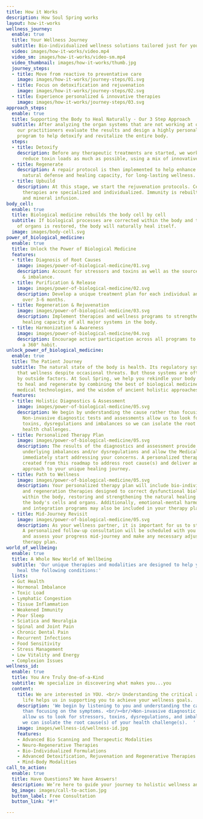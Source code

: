 ```yaml
---
title: How it Works
description: How Soul Spring works
layout: how-it-works
wellness_journey:
  enable: true
  title: Your Wellness Journey
  subtitle: Bio-individualized wellness solutions tailored just for you
  video: images/how-it-works/video.mp4
  video_sm: images/how-it-works/video-sm.mp4
  video_thumbnail: images/how-it-works/thumb.jpg
  journey_steps:
  - title: Move from reactive to preventative care
    image: images/how-it-works/journey-steps/01.svg
  - title: Focus on detoxification and rejuvenation
    image: images/how-it-works/journey-steps/02.svg
  - title: Experience personalized & innovative therapies
    image: images/how-it-works/journey-steps/03.svg
approach_steps:
  enable: true
  title: Supporting the Body to Heal Naturally - Our 3 Step Approach
  subtitle: After analyzing the organ systems that are not working at optimum capacity,
    our practitioners evaluate the results and design a highly personalized therapy
    program to help detoxify and revitalize the entire body.
  steps:
  - title: Detoxify
    description: Before any therapeutic treatments are started, we work with you to
      reduce toxin loads as much as possible, using a mix of innovative modalities.
  - title: Regenerate
    description: A repair protocol is then implemented to help enhance the body's
      natural defense and healing capacity, for long-lasting wellness.
  - title: Upbuild
    description: At this stage, we start the rejuvenation protocols. Cellular rejuvenation
      therapies are specialized and individualized. Immunity is rebuilt through vitamin
      and mineral infusion.
body_cell:
  enable: true
  title: Biological medicine rebuilds the body cell by cell
  subtitle: If biological processes are corrected within the body and the proper function
    of organs is restored, the body will naturally heal itself.
  image: images/body-cell.svg
power_of_biological_medicine:
  enable: true
  title: Unlock the Power of Biological Medicine
  features:
  - title: Diagnosis of Root Causes
    image: images/power-of-biological-medicine/01.svg
    description: Account for stressors and toxins as well as the source of dysregulation
      & imbalance.
  - title: Purification & Release
    image: images/power-of-biological-medicine/02.svg
    description: Develop a unique treatment plan for each individual and implement
      over 3-6 months.
  - title: Regeneration & Rejuvenation
    image: images/power-of-biological-medicine/03.svg
    description: Implement therapies and wellness programs to strengthen the natural
      healing capacity of all major systems in the body.
  - title: Harmonization & Awareness
    image: images/power-of-biological-medicine/04.svg
    description: Encourage active participation across all programs to make wellness
      a 360° habit.
unlock_power_of_biological_medicine:
  enable: true
  title: The Patient Journey
  subtitle: The natural state of the body is health. Its regulatory systems maintain
    that wellness despite occasional threats. But those systems are often impaired
    by outside factors. At Soul Spring, we help you rekindle your body's natural power
    to heal and regenerate by combining the best of biological medicine, innovative
    medical technologies, and the wisdom of ancient holistic approaches.
  features:
  - title: Holistic Diagnostics & Assessment
    image: images/power-of-biological-medicine/05.svg
    description: We begin by understanding the cause rather than focusing on the symptoms.
      Non-invasive diagnostic tests and assessments allow us to look for stressors,
      toxins, dysregulations and imbalances so we can isolate the root cause of your
      health challenges.
  - title: Personalized Therapy Plan
    image: images/power-of-biological-medicine/05.svg
    description: The results of the diagnostics and assessment provide a roadmap to
      underlying imbalances and/or dysregulations and allow the Medical Director to
      immediately start addressing your concerns. A personalized therapy plan is strategically
      created from this roadmap to address root cause(s) and deliver an integrated
      approach to your unique healing journey.
  - title: Path to Wellness
    image: images/power-of-biological-medicine/05.svg
    description: Your personalized therapy plan will include bio-individualized detoxification
      and regeneration therapies designed to correct dysfunctional biological processes
      within the body, restoring and strengthening the natural healing capacity of
      the body's cells and organs. Additionally, emotional-mental harmonization, self-therapy
      and integration programs may also be included in your therapy plan.
  - title: Mid-Journey Revisit
    image: images/power-of-biological-medicine/05.svg
    description: As your wellness partner, it is important for us to stay in touch.
      A personalized follow-up consultation will be scheduled with you to revisit
      and assess your progress mid-journey and make any necessary adjustments to your
      therapy plan.
world_of_wellbeing:
  enable: true
  title: A Whole New World of Wellbeing
  subtitle: 'Our unique therapies and modalities are designed to help you manage and
    heal the following conditions:'
  lists:
  - Gut Health
  - Hormonal Imbalance
  - Toxic Load
  - Lymphatic Congestion
  - Tissue Inflammation
  - Weakened Immunity
  - Poor Sleep
  - Sciatica and Neuralgia
  - Spinal and Joint Pain
  - Chronic Dental Pain
  - Recurrent Infections
  - Food Sensitivity
  - Stress Management
  - Low Vitality and Energy
  - Complexion Issues
wellness_id:
  enable: true
  title: You Are Truly One-of-a-Kind
  subtitle: We specialize in discovering what makes you...you
  content:
    title: We are interested in YOU. <br/> Understanding the critical aspects of your
      life helps us in supporting you to achieve your wellness goals.
    description: 'We begin by listening to you and understanding the cause rather
      than focusing on the symptoms. <br/><br/>Non-invasive diagnostic tests and assessments
      allow us to look for stressors, toxins, dysregulations, and imbalances so that
      we can isolate the root cause(s) of your health challenge(s).  '
    image: images/wellness-id/wellness-id.jpg
    features:
    - Advanced Bio Scanning and Therapeutic Modalities
    - Neuro-Regenerative Therapies
    - Bio-Individualized Formulations
    - Advanced Detoxification, Rejuvenation and Regenerative Therapies
    - Mind-Body Modalities
call_to_action:
  enable: true
  title: Have Questions? We have Answers!
  description: We’re here to guide your journey to holistic wellness and wellbeing.
  bg_image: images/call-to-action.jpg
  button_label: Free Consultation
  button_link: "#!"

---
```

